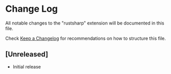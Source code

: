 # Change Log

All notable changes to the "rustsharp" extension will be documented in this file.

Check [Keep a Changelog](http://keepachangelog.com/) for recommendations on how to structure this file.

## [Unreleased]

- Initial release